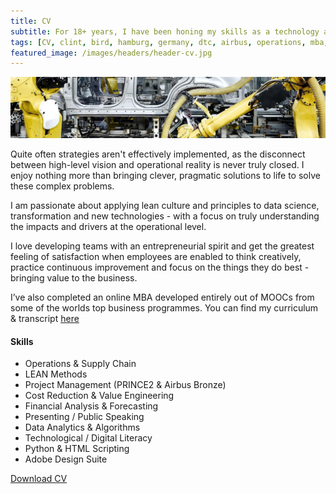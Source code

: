 ```yaml
---
title: CV
subtitle: For 18+ years, I have been honing my skills as a technology and business leader in the fields of operations, digitalization, cost reduction and project management. This experience has been developed in increasingly responsible leadership positions in various industries including automotive, aerospace and military.
tags: [CV, clint, bird, hamburg, germany, dtc, airbus, operations, mba, cost, reduction, digital, transformation, python, digitalization, big data, algorithms]
featured_image: /images/headers/header-cv.jpg
---
```

![](/images/headers/header-cv.jpg)

Quite often strategies aren't effectively implemented, as the disconnect between high-level vision and operational reality is never truly closed. I enjoy nothing more than bringing clever, pragmatic solutions to life to solve these complex problems. 

I am passionate about applying lean culture and principles to data science, transformation and new technologies - with a focus on truly understanding the impacts and drivers at the operational level.

I love developing teams with an entrepreneurial spirit and get the greatest feeling of satisfaction when employees are enabled to think creatively, practice continuous improvement and focus on the things they do best - bringing value to the business.

I’ve also completed an online MBA developed entirely out of MOOCs from some of the worlds top business programmes. You can find my curriculum & transcript [here](/mba.html)

#### Skills
* Operations & Supply Chain
* LEAN Methods
* Project Management (PRINCE2 & Airbus Bronze)
* Cost Reduction & Value Engineering
* Financial Analysis & Forecasting
* Presenting / Public Speaking
* Data Analytics & Algorithms
* Technological / Digital Literacy
* Python & HTML Scripting
* Adobe Design Suite

<a class="button button--medium" target="_blank" rel="noopener noreferrer" href="https://www.clintbird.com/files/resume.pdf">Download CV</a>
